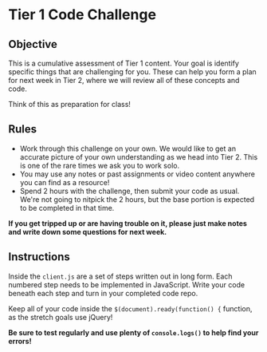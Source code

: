 # Tier 1 Code Challenge

## Objective

This is a cumulative assessment of Tier 1 content. Your goal is identify specific things that are challenging for you. These can help you form a plan for next week in Tier 2, where we will review all of these concepts and code. 

Think of this as preparation for class!


## Rules

- Work through this challenge on your own. We would like to get an accurate picture of your own understanding as we head into Tier 2. This is one of the rare times we ask you to work solo. 
- You may use any notes or past assignments or video content anywhere you can find as a resource!
- Spend 2 hours with the challenge, then submit your code as usual. We're not going to nitpick the 2 hours, but the base portion is expected to be completed in that time.

**If you get tripped up or are having trouble on it, please just make notes and write down some questions for next week.**



## Instructions

Inside the `client.js` are a set of steps written out in long form. Each numbered step needs to be implemented in JavaScript. Write your code beneath each step and turn in your completed code repo.

Keep all of your code inside the `$(document).ready(function() {` function, as the stretch goals use jQuery!

**Be sure to test regularly and use plenty of `console.logs()` to help find your errors!**



